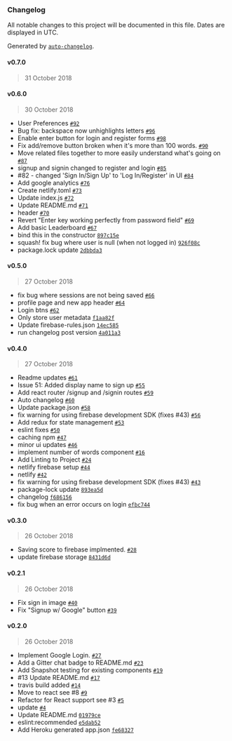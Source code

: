 ### Changelog

All notable changes to this project will be documented in this file. Dates are displayed in UTC.

Generated by [`auto-changelog`](https://github.com/CookPete/auto-changelog).

#### v0.7.0

> 31 October 2018

#### v0.6.0

> 30 October 2018

- User Preferences [`#92`](https://github.com/vimark1/typist/pull/92)
- Bug fix: backspace now unhighlights letters [`#96`](https://github.com/vimark1/typist/pull/96)
- Enable enter button for login and register forms [`#98`](https://github.com/vimark1/typist/pull/98)
- Fix add/remove button broken when it's more than 100 words. [`#90`](https://github.com/vimark1/typist/pull/90)
- Move related files together to more easily understand what's going on [`#87`](https://github.com/vimark1/typist/pull/87)
- signup and signin changed to register and login [`#85`](https://github.com/vimark1/typist/pull/85)
- #82 - changed 'Sign In/Sign Up' to 'Log In/Register' in UI [`#84`](https://github.com/vimark1/typist/pull/84)
- Add google analytics [`#76`](https://github.com/vimark1/typist/pull/76)
- Create netlify.toml [`#73`](https://github.com/vimark1/typist/pull/73)
- Update index.js [`#72`](https://github.com/vimark1/typist/pull/72)
- Update README.md [`#71`](https://github.com/vimark1/typist/pull/71)
- header [`#70`](https://github.com/vimark1/typist/pull/70)
- Revert "Enter key working perfectly from password field" [`#69`](https://github.com/vimark1/typist/pull/69)
- Add basic Leaderboard [`#67`](https://github.com/vimark1/typist/pull/67)
- bind this in the constructor [`897c15e`](https://github.com/vimark1/typist/commit/897c15ea63939515de10b6a4bb41706d039ae3df)
- squash! fix bug where user is null (when not logged in) [`926f08c`](https://github.com/vimark1/typist/commit/926f08c02baf990fda13170fbfdc24f8f644d22a)
- package.lock update [`2dbbda3`](https://github.com/vimark1/typist/commit/2dbbda3251762dbf2f54ec41a6ddf6ae2beb435f)

#### v0.5.0

> 27 October 2018

- fix bug where sessions are not being saved [`#66`](https://github.com/vimark1/typist/pull/66)
- profile page and new app header [`#64`](https://github.com/vimark1/typist/pull/64)
- Login btns [`#62`](https://github.com/vimark1/typist/pull/62)
- Only store user metadata [`f1aa82f`](https://github.com/vimark1/typist/commit/f1aa82f885879125025526886a0fbe6ed1b16797)
- Update firebase-rules.json [`14ec585`](https://github.com/vimark1/typist/commit/14ec585eb42524b47a33840556f58b6e3d040b5e)
- run changelog post version [`4a011a3`](https://github.com/vimark1/typist/commit/4a011a3dd5e6d0eaf76433453285c7a08c978880)

#### v0.4.0

> 27 October 2018

- Readme updates [`#61`](https://github.com/vimark1/typist/pull/61)
- Issue 51: Added display name to sign up [`#55`](https://github.com/vimark1/typist/pull/55)
- Add react router /signup and /signin routes [`#59`](https://github.com/vimark1/typist/pull/59)
- Auto changelog [`#60`](https://github.com/vimark1/typist/pull/60)
- Update package.json [`#58`](https://github.com/vimark1/typist/pull/58)
- fix warning for using firebase development SDK (fixes #43) [`#56`](https://github.com/vimark1/typist/pull/56)
- Add redux for state management [`#53`](https://github.com/vimark1/typist/pull/53)
- eslint fixes [`#50`](https://github.com/vimark1/typist/pull/50)
- caching npm [`#47`](https://github.com/vimark1/typist/pull/47)
- minor ui updates [`#46`](https://github.com/vimark1/typist/pull/46)
- implement number of words component [`#16`](https://github.com/vimark1/typist/pull/16)
- Add Linting to Project [`#24`](https://github.com/vimark1/typist/pull/24)
- netlify firebase setup [`#44`](https://github.com/vimark1/typist/pull/44)
- netlify [`#42`](https://github.com/vimark1/typist/pull/42)
- fix warning for using firebase development SDK (fixes #43) [`#43`](https://github.com/vimark1/typist/43)
- package-lock update [`893ea5d`](https://github.com/vimark1/typist/commit/893ea5d92746246b9da26b2238471006887307ec)
- changelog [`f686156`](https://github.com/vimark1/typist/commit/f686156abbb2deb30d52caf53456f5b4a553818e)
- fix bug when an error occurs on login [`efbc744`](https://github.com/vimark1/typist/commit/efbc7442bf26ed05fc1c91122976dc90bda63877)

#### v0.3.0

> 26 October 2018

- Saving score to firebase implmented. [`#28`](https://github.com/vimark1/typist/pull/28)
- update firebase storage [`8431d6d`](https://github.com/vimark1/typist/commit/8431d6dfadb2ac5f8951e4deddbc0d0454a22aea)

#### v0.2.1

> 26 October 2018

- Fix sign in image [`#40`](https://github.com/vimark1/typist/pull/40)
- Fix "Signup w/ Google" button [`#39`](https://github.com/vimark1/typist/pull/39)

#### v0.2.0

> 26 October 2018

- Implement Google Login. [`#27`](https://github.com/vimark1/typist/pull/27)
- Add a Gitter chat badge to README.md [`#23`](https://github.com/vimark1/typist/pull/23)
- Add Snapshot testing for existing components [`#19`](https://github.com/vimark1/typist/pull/19)
- #13 Update README.md [`#17`](https://github.com/vimark1/typist/pull/17)
- travis build added [`#14`](https://github.com/vimark1/typist/pull/14)
- Move to react see #8 [`#9`](https://github.com/vimark1/typist/pull/9)
- Refactor for React support see #3 [`#5`](https://github.com/vimark1/typist/pull/5)
- update [`#4`](https://github.com/vimark1/typist/pull/4)
- Update README.md [`01979ce`](https://github.com/vimark1/typist/commit/01979cef2a997e7b443352bd46fdb525a7175a92)
- eslint:recommended [`e5dab52`](https://github.com/vimark1/typist/commit/e5dab52681cff81d3ed5ec7decbe91b22efa2cb5)
- Add Heroku generated app.json [`fe68327`](https://github.com/vimark1/typist/commit/fe683273bea41f9bedc9d2fb80d2865967560acd)
